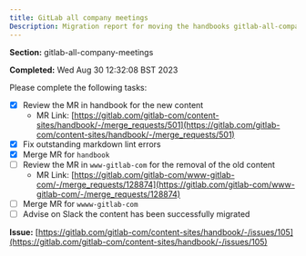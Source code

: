 ```yaml
---
title: GitLab all company meetings
Description: Migration report for moving the handbooks gitlab-all-company-meetings section
---
```


**Section:** gitlab-all-company-meetings

**Completed:** Wed Aug 30 12:32:08 BST 2023

Please complete the following tasks:

- [x] Review the MR in handbook for the new content
  - MR Link: [https://gitlab.com/gitlab-com/content-sites/handbook/-/merge_requests/501](https://gitlab.com/gitlab-com/content-sites/handbook/-/merge_requests/501)
- [x] Fix outstanding markdown lint errors
- [x] Merge MR for `handbook`
- [ ] Review the MR in `www-gitlab-com` for the removal of the old content
  - MR Link: [https://gitlab.com/gitlab-com/www-gitlab-com/-/merge_requests/128874](https://gitlab.com/gitlab-com/www-gitlab-com/-/merge_requests/128874)
- [ ] Merge MR for `wwww-gitlab-com`
- [ ] Advise on Slack the content has been successfully migrated

**Issue:** [https://gitlab.com/gitlab-com/content-sites/handbook/-/issues/105](https://gitlab.com/gitlab-com/content-sites/handbook/-/issues/105)

